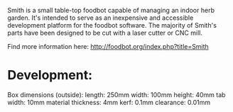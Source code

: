 Smith is a small table-top foodbot capable of managing an indoor herb garden.  It's intended to serve as an inexpensive and accessible development platform for the foodbot software.  The majority of Smith's parts have been designed to be cut with a laser cutter or CNC mill.

Find more information here: http://foodbot.org/index.php?title=Smith

# Development:

Box dimensions (outside):
length: 250mm
width: 100mm
height: 40mm
tab width: 10mm
material thickness: 4mm
kerf: 0.1mm
clearance: 0.01mm

